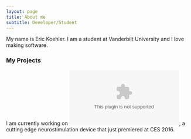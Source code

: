 ```yaml
---
layout: page
title: About me
subtitle: Developer/Student
---
```


My name is Eric Koehler. I am a student at Vanderbilt University and I love making software. 

### My Projects

I am currently working on ![Nervana](www.experiencenervana.com), a cutting edge neurostimulation device that just premiered at CES 2016.